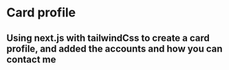 # Card profile

## Using next.js with tailwindCss to create a card profile, and  added the accounts and how you can contact me
